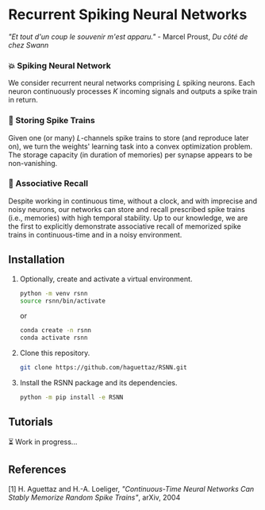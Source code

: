 # Recurrent Spiking Neural Networks

*"Et tout d'un coup le souvenir m'est apparu."* - Marcel Proust, *Du côté de chez Swann*

### :boom: Spiking Neural Network

We consider recurrent neural networks comprising $L$ spiking neurons.
Each neuron continuously processes $K$ incoming signals and outputs a spike train in return.

### :book: Storing Spike Trains

Given one (or many) $L$-channels spike trains to store (and reproduce later on), we turn the weights' learning task into a convex optimization problem.
The storage capacity (in duration of memories) per synapse appears to be non-vanishing.

### :link: Associative Recall

Despite working in continuous time, without a clock, and with imprecise and noisy neurons, our networks can store and recall prescribed spike trains (i.e., memories) with high temporal stability.
Up to our knowledge, we are the first to explicitly demonstrate associative recall of memorized spike trains in continuous-time and in a noisy environment.

## Installation

1. Optionally, create and activate a virtual environment.
    ```sh
    python -m venv rsnn
    source rsnn/bin/activate
    ```
    or 
    ```sh
    conda create -n rsnn
    conda activate rsnn
    ```

2. Clone this repository.
    ```sh
    git clone https://github.com/haguettaz/RSNN.git
    ```

3. Install the RSNN package and its dependencies.
    ```sh
    python -m pip install -e RSNN
    ```

## Tutorials

:hourglass_flowing_sand: Work in progress...

## References

[1] H. Aguettaz and H.-A. Loeliger, *"Continuous-Time Neural Networks Can Stably Memorize Random Spike Trains"*, arXiv, 2004 

